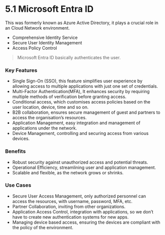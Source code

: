 # 5.1 Microsoft Entra ID

This was formerly known as Azure Active Directory, it plays a crucial role in an Cloud Network environment.

- Comprehensive Identity Service
- Secure User Identity Management
- Access Policy Control

> Microsoft Entra ID basically authenticates the user.
> 

### Key Features

- Single Sign-On (SSO), this feature simplifies user experience by allowing access to multiple applications with just one set of credentials.
- Multi-Factor Authentication(MFA), It enhances security by requiring multiple methods of verification before granting access.
- Conditional access, which customises access policies based on the user location, device, time and so on.
- B2B collaboration, ensures secure management of guest and partners to access the organisation’s resources.
- Application Management, easy integration and management of applications under the network.
- Device Management, controlling and securing access from various devices.

### Benefits

- Robust security against unauthorized access and potential threats.
- Operational Efficiency, streamlining user and application management.
- Scalable and flexible, as the network grows or shrinks.

### Use Cases

- Secure User Access Management, only authorized personnel can access the resources, with username, password, MFA, etc.
- Partner Collaboration, inviting from other organizations.
- Application Access Control, integration with applications, so we don’t have to create new authentication systems for new apps.
- Managing device based access, ensuring the devices are compliant with the policy of the environment.